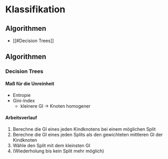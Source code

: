 # Klassifikation 
## Algorithmen 
- [[#Decision Trees]] 


## Algorithmen 
### Decision Trees 
#### Maß für die Unreinheit
- Entropie 
- Gini-Index 
	- kleinere GI $\rightarrow$ Knoten homogener 
#### Arbeitsverlauf 
1. Berechne die GI eines jeden Kindknotens bei einem möglichen Split 
2. Berechne die GI eines jeden Splits als den gewichteten mittleren GI der Kindknoten 
3. Wähle den Split mit dem kleinsten GI 
4. (Wiederholung bis kein Split mehr möglich) 